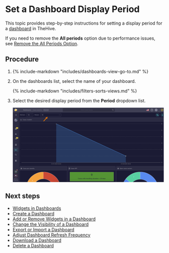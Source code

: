 # Set a Dashboard Display Period

This topic provides step-by-step instructions for setting a display period for a [dashboard](about-dashboards.md) in TheHive.

If you need to remove the **All periods** option due to performance issues, see [Remove the All Periods Option](../../organization/configure-organization/manage-ui-configuration/remove-all-periods-option.md).

<h2>Procedure</h2>

1. {% include-markdown "includes/dashboards-view-go-to.md" %}

2. On the dashboards list, select the name of your dashboard.

    {% include-markdown "includes/filters-sorts-views.md" %}

3. Select the desired display period from the **Period** dropdown list.

    ![Update dashboard display period](../../../images/user-guides/analyst-corner/dashboard/dashboard-display-period.png)

<h2>Next steps</h2>

* [Widgets in Dashboards](widgets-dashboards.md)
* [Create a Dashboard](create-a-dashboard.md)
* [Add or Remove Widgets in a Dashboard](add-remove-widgets-dashboard.md)
* [Change the Visibility of a Dashboard](change-visibility-of-a-dashboard.md)
* [Export or Import a Dashboard](export-import-a-dashboard.md)
* [Adjust Dashboard Refresh Frequency](adjust-dashboard-refresh-frequency.md)
* [Download a Dashboard](download-a-dashboard.md)
* [Delete a Dashboard](delete-a-dashboard.md)